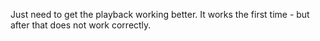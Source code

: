 Just need to get the playback working better.
It works the first time - but after that does not work correctly.
